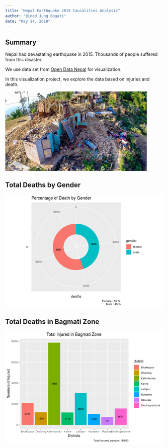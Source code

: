 ```yaml
---
title: "Nepal Earthquake 2015 Causalities Analysis"
author: "Binod Jung Bogati"
date: "May 14, 2018"
---
```



  
## Summary  

Nepal had devastating earthquake in 2015. Thousands of people suffered from this disaster. 

We use data set from [Open Data Nepal](http://data.opennepal.net/content/causalities-caused-earthquake2015) for visualization.

In this visualization project, we explore the data based on injuries and death.


<img src="earthquake_nepal.jpeg" alt="earthquake nepal 2015" width="450px"/>


## Total Deaths by Gender

![](./nepal_earthquake_casulties_files/figure-html/unnamed-chunk-11-1.png)

## Total Deaths in Bagmati Zone

![](./nepal_earthquake_casulties_files/figure-html/unnamed-chunk-20-1.png)
